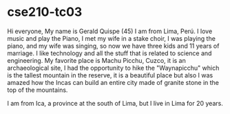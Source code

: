 # cse210-tc03

Hi everyone, My name is Gerald Quispe (45) I am from Lima, Perú. I love music and play the Piano, I met my wife in a stake choir, I was playing the piano, and my wife was singing, so now we have three kids and 11 years of marriage. I like technology and all the stuff that is related to science and engineering. My favorite place is Machu Picchu, Cuzco, it is an archaeological site, I had the opportunity to hike the "Waynapicchu" which is the tallest mountain in the reserve, it is a beautiful place but also I was amazed how the Incas can build an entire city made of granite stone in the top of the mountains.

I am from Ica, a province at the south of Lima, but I live in Lima for 20 years.
